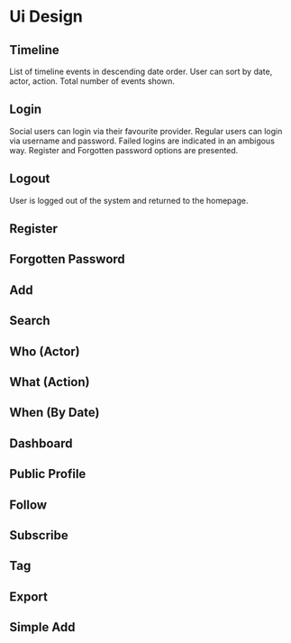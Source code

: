 # Ui Design

## Timeline

List of timeline events in descending date order.
User can sort by date, actor, action.
Total number of events shown.


## Login

Social users can login via their favourite provider.
Regular users can login via username and password.
Failed logins are indicated in an ambigous way.
Register and Forgotten password options are presented.


## Logout

User is logged out of the system and returned to the homepage.

## Register

## Forgotten Password

## Add

## Search

## Who (Actor)

## What (Action)

## When (By Date)

## Dashboard

## Public Profile

## Follow

## Subscribe

## Tag

## Export

## Simple Add


